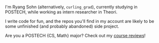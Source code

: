 I'm Ryang Sohn (alternatively, `curling_grad`), currently studying in POSTECH, while working as intern researcher in Theori.

I write code for fun, and the repos you'll find in my account are likely to be some unfinished (and probably abandoned) side project.

Are you a POSTECH {CS, Math} major? Check out my [course reviews](https://github.com/sohnryang/survival-at-postech)!
